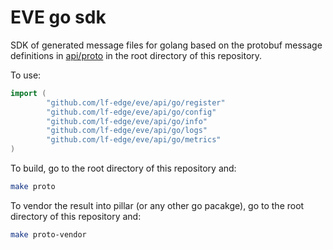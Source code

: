 # EVE go sdk

SDK of generated message files for golang based on the protobuf message definitions in [api/proto](../../api/proto) in the root directory of this repository.

To use:

```go
import (
        "github.com/lf-edge/eve/api/go/register"
        "github.com/lf-edge/eve/api/go/config"
        "github.com/lf-edge/eve/api/go/info"
        "github.com/lf-edge/eve/api/go/logs"
        "github.com/lf-edge/eve/api/go/metrics"
)
```

To build, go to the root directory of this repository and:

```bash
make proto
```

To vendor the result into pillar (or any other go pacakge), go to the root directory of this repository and:

```bash
make proto-vendor
```
